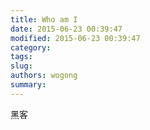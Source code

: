 ```yaml
---
title: Who am I
date: 2015-06-23 00:39:47
modified: 2015-06-23 00:39:47
category: 
tags: 
slug: 
authors: wogong
summary: 
---
```


黑客
